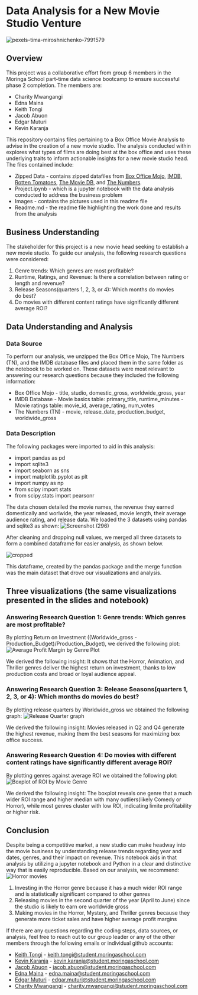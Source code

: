# Data Analysis for a New Movie Studio Venture

![pexels-tima-miroshnichenko-7991579](https://github.com/user-attachments/assets/194591e7-9016-4062-b58c-4ed93fd149bd)

## Overview
This project was a collaborative effort from group 6 members in the Moringa School part-time data science bootcamp to ensure successful phase 2 completion.
The members are: 
* Charity Mwangangi
* Edna Maina
* Keith Tongi
* Jacob Abuon
* Edgar Muturi
* Kevin Karanja
  
This repository contains files pertaining to a Box Office Movie Analysis to advise in the creation of a new movie studio. The analysis conducted within explores what types of films are doing best at the box office and uses these underlying traits to inform actionable insights for a new movie studio head.
The files contained include:
* Zipped Data - contains zipped datafiles from [Box Office Mojo](https://www.boxofficemojo.com/), [IMDB](https://www.imdb.com/), [Rotten Tomatoes](https://www.rottentomatoes.com/), [The Movie DB](https://www.themoviedb.org/), and [The Numbers](https://www.the-numbers.com/).
* Project.ipynb - which is a jupyter notebook with the data analysis conducted to address the business problem
* Images - contains the pictures used in this readme file
* Readme.md - the readme file highlighting the work done and results from the analysis
  
## Business Understanding
The stakeholder for this project is a new movie head seeking to establish a new movie studio. To guide our analysis, the following research questions were considered:
1. Genre trends: Which genres are most profitable?
2. Runtime, Ratings, and Revenue: Is there a correlation between rating or length and revenue?
3. Release Seasons(quarters 1, 2, 3, or 4): Which months do movies do best? 
4. Do movies with different content ratings have significantly different average ROI?

## Data Understanding and Analysis
### Data Source
To perform our analysis, we unzipped the Box Office Mojo, The Numbers (TN), and the IMDB database files and placed them in the same folder as the notebook to be worked on. These datasets were most relevant to answering our research questions because they included the following information:
* Box Office Mojo - title, studio, domestic_gross, worldwide_gross, year
* IMDB Database - Movie basics table:  primary_title, runtime_minutes
                - Movie ratings table: movie_id, average_rating, num_votes
* The Numbers (TN) - movie, release_date, production_budget, worldwide_gross

### Data Description
The following packages were imported to aid in this analysis:

* import pandas as pd
* import sqlite3
* import seaborn as sns
* import matplotlib.pyplot as plt
* import numpy as np
* from scipy import stats
* from scipy.stats import pearsonr

The data chosen detailed the movie names, the revenue they earned domestically and worlwide, the year released, movie length, their average audience rating, and release data. 
We loaded the 3 datasets using pandas and sqlite3 as shown:
![Screenshot (296)](https://github.com/user-attachments/assets/bfc0f234-57e4-41f0-8f01-fc1228f8cc50)

After cleaning and dropping null values, we merged all three datasets to form a combined dataframe for easier analysis, as shown below.

![cropped](https://github.com/user-attachments/assets/a6c16d9f-9bc0-4922-9461-b1faa70747a3)

This dataframe, created by the pandas package and the merge function was the main dataset that drove our visualizations and analysis. 

## Three visualizations (the same visualizations presented in the slides and notebook)
### Answering Research Question 1: Genre trends: Which genres are most profitable?
By plotting Return on Investment ((Worldwide_gross - Production_Budget)/Production_Budget), we derived the following plot:
![Average Profit Margin by Genre Plot](https://github.com/user-attachments/assets/173c00de-b4d2-42e8-a06d-c01e249095e0)

We derived the following insight:
It shows that the Horror, Animation, and Thriller genres deliver the highest return on investment, thanks to low production costs and broad or loyal audience appeal.

### Answering Research Question 3: Release Seasons(quarters 1, 2, 3, or 4): Which months do movies do best?
By plotting release quarters by Worldwide_gross we obtained the following graph:
![Release Quarter graph](https://github.com/user-attachments/assets/5b7fc64d-0317-4c7a-bf41-b6cedce4a902)

We derived the following insight:
Movies released in Q2 and Q4 generate the highest revenue, making them the best seasons for maximizing box office success.

### Answering Research Question 4: Do movies with different content ratings have significantly different average ROI?
By plotting genres against average ROI we obtained the following plot:
![Boxplot of ROI by Movie Genre](https://github.com/user-attachments/assets/6c7f4aae-8f01-4d65-84d7-dc17b311c3cf)

We derived the following insight:
The boxplot reveals one genre that a much wider ROI range and higher median with many outliers(likely Comedy or Horror), while most genres cluster with low ROI, indicating limite profitability or higher risk.

## Conclusion
Despite being a competitive market, a new studio can make headway into the movie business by understanding release trends regarding year and dates, genres, and their impact on revenue. This notebook aids in that analysis by utilizing a jupyter notebook and Python in a clear and distinctive way that is easily reproducible.
Based on our analysis, we recommend:
![Horror movies](https://github.com/user-attachments/assets/49027d7c-fecd-40e9-af17-11f201c647b2)
1. Investing in the Horror genre because it has a much wider ROI range and is statistically significant compared to other genres
2. Releasing movies in the second quarter of the year (April to June) since the studio is likely to earn ore worldwide gross
3. Making movies in the Horror, Mystery, and Thriller genres because they generate more ticket sales and have higher average profit margins

If there are any questions regarding the coding steps, data sources, or analysis, feel free to reach out to our group leader or any of the other members through the following emails or individual github accounts:
* [Keith Tongi](https://github.com/Tkei-54) - keith.tongi@student.moringaschool.com
* [Kevin Karanja](https://github.com/tingly-amua) -  kevin.karanja@student.moringaschool.com
* [Jacob Abuon](https://github.com/abuonodindo2030) - jacob.abuon@student.moringaschool.com
* [Edna Maina](https://github.com/Julie-t) - edna.maina@student.moringaschool.com
* [Edgar Muturi](https://github.com/edgarmuturi) - edgar.muturi@student.moringaschool.com
* [Charity Mwangangi](https://github.com/CharityPM) - charity.mwangangi@student.moringaschool.com





